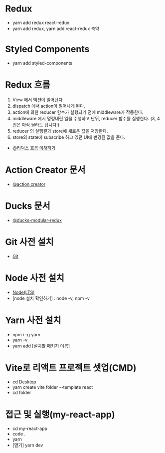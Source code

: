 # Redux

- yarn add redux react-redux
- yarn add redux, yarn add react-redux 축약

# Styled Components

- yarn add styled-components

# Redux 흐름

1. View 에서 액션이 일어난다.
2. dispatch 에서 action이 일어나게 된다.
3. action에 의한 reducer 함수가 실행되기 전에 middleware가 작동한다.
4. middleware 에서 명령내린 일을 수행하고 난뒤, reducer 함수를 실행한다. (3, 4번은 아직 몰라도 됩니다!)
5. reducer 의 실행결과 store에 새로운 값을 저장한다.
6. store의 state에 subscribe 하고 있던 UI에 변경된 값을 준다.

- [@리덕스 흐름 이해하기](https://velog.io/@annahyr/%EB%A6%AC%EB%8D%95%EC%8A%A4-%ED%9D%90%EB%A6%84-%EC%9D%B4%ED%95%B4%ED%95%98%EA%B8%B0)

# Action Creator 문서

- [@action creator](https://redux.js.org/api/bindactioncreators/#todoactioncreatorsjs)

# Ducks 문서

- [@ducks-modular-redux](https://github.com/erikras/ducks-modular-redux)

# Git 사전 설치

- [Git](https://nodejs.org/en/)

# Node 사전 설치

- [Node(LTS)](https://nodejs.org/en/)
- [node 설치 확인하기] : node -v, npm -v

# Yarn 사전 설치

- npm i -g yarn
- yarn -v
- yarn add [설치할 패키지 이름]

# Vite로 리액트 프로젝트 셋업(CMD)

- cd Desktop
- yarn create vite folder --template react
- cd folder

# 접근 및 실행(my-react-app)

- cd my-react-app
- code .
- yarn
- [열기] yarn dev
